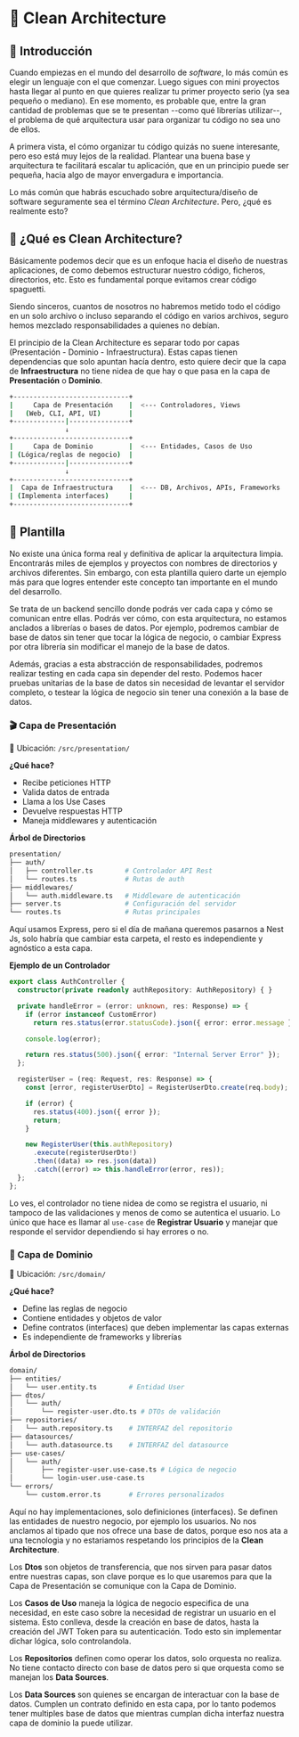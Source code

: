 # 🧼 Clean Architecture

## 🎯 Introducción 

Cuando empiezas en el mundo del desarrollo de *software*, lo más común es elegir un lenguaje con el que comenzar. Luego sigues con mini proyectos hasta llegar al punto en que quieres realizar tu primer proyecto serio (ya sea pequeño o mediano). En ese momento, es probable que, entre la gran cantidad de problemas que se te presentan --como qué librerías utilizar--, el problema de qué arquitectura usar para organizar tu código no sea uno de ellos.

A primera vista, el cómo organizar tu código quizás no suene interesante, pero eso está muy lejos de la realidad. Plantear una buena base y arquitectura te facilitará escalar tu aplicación, que en un principio puede ser pequeña, hacia algo de mayor envergadura e importancia.

Lo más común que habrás escuchado sobre arquitectura/diseño de software seguramente sea el término *Clean Architecture*. Pero, ¿qué es realmente esto?

## 🤔 ¿Qué es Clean Architecture?

Básicamente podemos decir que es un enfoque hacia el diseño de nuestras aplicaciones, de como debemos estructurar nuestro código, ficheros, directorios, etc. Esto es fundamental porque evitamos crear código spaguetti. 

Siendo sinceros, cuantos de nosotros no habremos metido todo el código en un solo archivo o incluso separando el código en varios archivos, seguro hemos mezclado responsabilidades a quienes no debían.

El principio de la Clean Architecture es separar todo por capas (Presentación - Dominio - Infraestructura). Estas capas tienen dependencias que solo apuntan hacía dentro, esto quiere decir que la capa de **Infraestructura** no tiene nidea de que hay o que pasa en la capa de **Presentación** o **Dominio**.

```bash
+-----------------------------+
|     Capa de Presentación    |  <--- Controladores, Views
|   (Web, CLI, API, UI)       |
+-------------|---------------+
              ↓
+-----------------------------+
|     Capa de Dominio         |  <--- Entidades, Casos de Uso
| (Lógica/reglas de negocio)  |
+-------------|---------------+
              ↓
+-----------------------------+
|  Capa de Infraestructura    |  <--- DB, Archivos, APIs, Frameworks
| (Implementa interfaces)     |
+-----------------------------+
```
## 📝 Plantilla 

No existe una única forma real y definitiva de aplicar la arquitectura limpia. Encontrarás miles de ejemplos y proyectos con nombres de directorios y archivos diferentes. Sin embargo, con esta plantilla quiero darte un ejemplo más para que logres entender este concepto tan importante en el mundo del desarrollo.

Se trata de un backend sencillo donde podrás ver cada capa y cómo se comunican entre ellas. Podrás ver cómo, con esta arquitectura, no estamos anclados a librerías o bases de datos. Por ejemplo, podremos cambiar de base de datos sin tener que tocar la lógica de negocio, o cambiar Express por otra librería sin modificar el manejo de la base de datos.

Además, gracias a esta abstracción de responsabilidades, podremos realizar testing en cada capa sin depender del resto. Podemos hacer pruebas unitarias de la base de datos sin necesidad de levantar el servidor completo, o testear la lógica de negocio sin tener una conexión a la base de datos.

### 🎬 Capa de Presentación

📁 Ubicación: `/src/presentation/`

**¿Qué hace?**

- Recibe peticiones HTTP 
- Valida datos de entrada
- Llama a los Use Cases
- Devuelve respuestas HTTP
- Maneja middlewares y autenticación

**Árbol de Directorios**

``` bash
presentation/
├── auth/
│   ├── controller.ts        # Controlador API Rest
│   └── routes.ts            # Rutas de auth
├── middlewares/
│   └── auth.middleware.ts   # Middleware de autenticación
├── server.ts                # Configuración del servidor
└── routes.ts                # Rutas principales
```

Aquí usamos Express, pero si el día de mañana queremos pasarnos a Nest Js, solo habría que cambiar esta carpeta, el resto es independiente y agnóstico a esta capa.

**Ejemplo de un Controlador**

``` typescript
export class AuthController {
  constructor(private readonly authRepository: AuthRepository) { }

  private handleError = (error: unknown, res: Response) => {
    if (error instanceof CustomError)
      return res.status(error.statusCode).json({ error: error.message });

    console.log(error);

    return res.status(500).json({ error: "Internal Server Error" });
  };

  registerUser = (req: Request, res: Response) => {
    const [error, registerUserDto] = RegisterUserDto.create(req.body);

    if (error) {
      res.status(400).json({ error });
      return;
    }

    new RegisterUser(this.authRepository)
      .execute(registerUserDto!)
      .then((data) => res.json(data))
      .catch((error) => this.handleError(error, res));
  };
};
```
Lo ves, el controlador no tiene nidea de como se registra el usuario, ni tampoco de las validaciones y menos de como se autentica el usuario. Lo único que hace es llamar al `use-case` de **Registrar Usuario** y manejar que responde el servidor dependiendo si hay errores o no.

### 🧠 Capa de Dominio 

📁 Ubicación: `/src/domain/`

**¿Qué hace?**

- Define las reglas de negocio
- Contiene entidades y objetos de valor
- Define contratos (interfaces) que deben implementar las capas externas
- Es independiente de frameworks y librerías

**Árbol de Directorios**

```bash
domain/
├── entities/
│   └── user.entity.ts        # Entidad User
├── dtos/
│   └── auth/
│       └── register-user.dto.ts # DTOs de validación
├── repositories/
│   └── auth.repository.ts    # INTERFAZ del repositorio
├── datasources/
│   └── auth.datasource.ts    # INTERFAZ del datasource
├── use-cases/
│   └── auth/
│       ├── register-user.use-case.ts # Lógica de negocio
│       └── login-user.use-case.ts
└── errors/
    └── custom.error.ts       # Errores personalizados
```
Aquí no hay implementaciones, solo definiciones (interfaces). Se definen las entidades de nuestro negocio, por ejemplo los usuarios. No nos anclamos al tipado que nos ofrece una base de datos, porque eso nos ata a una tecnologia y no estariamos respetando los principios de la **Clean Architecture**. 

Los **Dtos** son objetos de transferencia, que nos sirven para pasar datos entre nuestras capas, son clave porque es lo que usaremos para que la Capa de Presentación se comunique con la Capa de Dominio.

Los **Casos de Uso** maneja la lógica de negocio especifica de una necesidad, en este caso sobre la necesidad de registrar un usuario en el sistema. Esto conlleva, desde la creación en base de datos, hasta la creación del JWT Token para su autenticación. Todo esto sin implementar dichar lógica, solo controlandola.

Los **Repositorios** definen como operar los datos, solo orquesta no realiza. No tiene contacto directo con base de datos pero si que orquesta como se manejan los **Data Sources**. 

Los **Data Sources** son quienes se encargan de interactuar con la base de datos. Cumplen un contrato definido en esta capa, por lo tanto podemos tener multiples base de datos que mientras cumplan dicha interfaz nuestra capa de dominio la puede utilizar.

